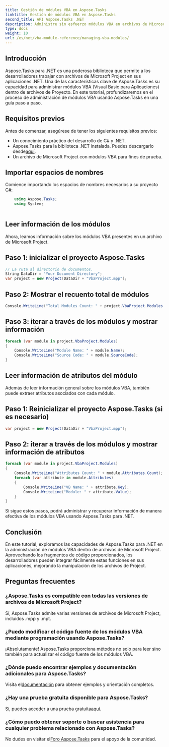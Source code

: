 ```yaml
---
title: Gestión de módulos VBA en Aspose.Tasks
linktitle: Gestión de módulos VBA en Aspose.Tasks
second_title: API Aspose.Tasks .NET
description: Administre sin esfuerzo módulos VBA en archivos de Microsoft Project usando Aspose.Tasks para .NET. Explore la guía paso a paso y mejore su flujo de trabajo de desarrollo.
type: docs
weight: 10
url: /es/net/vba-module-reference/managing-vba-modules/
---
```

## Introducción
Aspose.Tasks para .NET es una poderosa biblioteca que permite a los desarrolladores trabajar con archivos de Microsoft Project en sus aplicaciones .NET. Una de las características clave de Aspose.Tasks es su capacidad para administrar módulos VBA (Visual Basic para Aplicaciones) dentro de archivos de Proyecto. En este tutorial, profundizaremos en el proceso de administración de módulos VBA usando Aspose.Tasks en una guía paso a paso.
## Requisitos previos
Antes de comenzar, asegúrese de tener los siguientes requisitos previos:
- Un conocimiento práctico del desarrollo de C# y .NET.
-  Aspose.Tasks para la biblioteca .NET instalada. Puedes descargarlo desde[aquí](https://releases.aspose.com/tasks/net/).
- Un archivo de Microsoft Project con módulos VBA para fines de prueba.
## Importar espacios de nombres
Comience importando los espacios de nombres necesarios a su proyecto C#:
```csharp
    using Aspose.Tasks;
    using System;
    
```
## Leer información de los módulos
Ahora, leamos información sobre los módulos VBA presentes en un archivo de Microsoft Project.
## Paso 1: inicializar el proyecto Aspose.Tasks
```csharp
// La ruta al directorio de documentos.
String DataDir = "Your Document Directory";
var project = new Project(DataDir + "VbaProject.mpp");
```
## Paso 2: Mostrar el recuento total de módulos
```csharp
Console.WriteLine("Total Modules Count: " + project.VbaProject.Modules.Count);
```
## Paso 3: iterar a través de los módulos y mostrar información
```csharp
foreach (var module in project.VbaProject.Modules)
{
    Console.WriteLine("Module Name: " + module.Name);
    Console.WriteLine("Source Code: " + module.SourceCode);
}
```
## Leer información de atributos del módulo
Además de leer información general sobre los módulos VBA, también puede extraer atributos asociados con cada módulo.
## Paso 1: Reinicializar el proyecto Aspose.Tasks (si es necesario)
```csharp
var project = new Project(DataDir + "VbaProject.mpp");
```
## Paso 2: iterar a través de los módulos y mostrar información de atributos
```csharp
foreach (var module in project.VbaProject.Modules)
{
    Console.WriteLine("Attributes Count: " + module.Attributes.Count);
    foreach (var attribute in module.Attributes)
    {
        Console.WriteLine("VB Name: " + attribute.Key);
        Console.WriteLine("Module: " + attribute.Value);
    }
}
```
Si sigue estos pasos, podrá administrar y recuperar información de manera efectiva de los módulos VBA usando Aspose.Tasks para .NET.
## Conclusión
En este tutorial, exploramos las capacidades de Aspose.Tasks para .NET en la administración de módulos VBA dentro de archivos de Microsoft Project. Aprovechando los fragmentos de código proporcionados, los desarrolladores pueden integrar fácilmente estas funciones en sus aplicaciones, mejorando la manipulación de los archivos de Project.

## Preguntas frecuentes
### ¿Aspose.Tasks es compatible con todas las versiones de archivos de Microsoft Project?
Sí, Aspose.Tasks admite varias versiones de archivos de Microsoft Project, incluidos .mpp y .mpt.
### ¿Puedo modificar el código fuente de los módulos VBA mediante programación usando Aspose.Tasks?
¡Absolutamente! Aspose.Tasks proporciona métodos no solo para leer sino también para actualizar el código fuente de los módulos VBA.
### ¿Dónde puedo encontrar ejemplos y documentación adicionales para Aspose.Tasks?
 Visita el[documentación](https://reference.aspose.com/tasks/net/) para obtener ejemplos y orientación completos.
### ¿Hay una prueba gratuita disponible para Aspose.Tasks?
Sí, puedes acceder a una prueba gratuita[aquí](https://releases.aspose.com/).
### ¿Cómo puedo obtener soporte o buscar asistencia para cualquier problema relacionado con Aspose.Tasks?
No dudes en visitar el[Foro Aspose.Tasks](https://forum.aspose.com/c/tasks/15) para el apoyo de la comunidad.